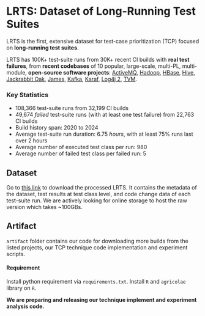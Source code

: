 # LRTS: Dataset of Long-Running Test Suites


LRTS is the first, extensive dataset for test-case prioritization (TCP) focused on **long-running test suites**.

LRTS has 100K+ test-suite runs from 30K+ recent CI builds with **real test failures**, from **recent codebases** of 10 popular, large-scale, multi-PL, multi-module, **open-source software projects**: [ActiveMQ](https://github.com/apache/activemq), [Hadoop](https://github.com/apache/hadoop), [HBase](https://github.com/apache/hbase), [Hive](https://github.com/apache/hive), [Jackrabbit Oak](https://github.com/apache/jackrabbit-oak), [James](https://github.com/apache/james-project), [Kafka](https://github.com/apache/kafka), [Karaf](https://github.com/apache/karaf), [Log4j 2](https://github.com/apache/logging-log4j2), [TVM](https://github.com/apache/tvm).


### Key Statistics
- 108,366 test-suite runs from 32,199 CI builds
- 49,674 *failed* test-suite runs (with at least one test failure) from 22,763 CI builds
- Build history span: 2020 to 2024
- Average test-suite run duration: 6.75 *hours*, with at least 75% runs last over 2 hours
- Average number of executed test class per run: 980
- Average number of failed test class per failed run: 5 


## Dataset

Go to [this link](https://drive.google.com/file/d/1qduPul0zLWpPNYBUV5wUOCktre6TG3Ra/view?usp=sharing) to download the processed LRTS. It contains the metadata of the dataset, test results at test class level, and code change data of each test-suite run. We are actively looking for online storage to host the raw version which takes ~100GBs.

## Artifact

`artifact` folder contains our code for downloading more builds from the listed projects, our TCP technique code implementation and experiment scripts.

#### Requirement

Install python requirement via `requirements.txt`. Install `R` and `agricolae` library on `R`.

**We are preparing and releasing our technique implement and experiment analysis code.**
